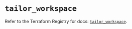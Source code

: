# `tailor_workspace`

Refer to the Terraform Registry for docs: [`tailor_workspace`](https://registry.terraform.io/providers/tailor-platform/tailor/0.0.9/docs/resources/workspace).
